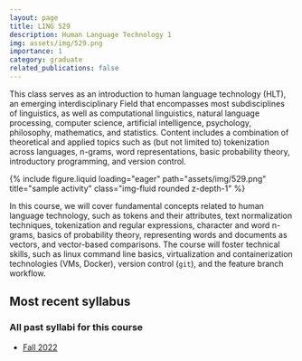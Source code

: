 ```yaml
---
layout: page
title: LING 529
description: Human Language Technology 1
img: assets/img/529.png
importance: 1
category: graduate
related_publications: false
---
```


This class serves as an introduction to human language technology (HLT), an emerging interdisciplinary Field that encompasses most subdisciplines of linguistics, as well as computational linguistics, natural language processing, computer science, artificial intelligence, psychology, philosophy, mathematics, and statistics. Content includes a combination of theoretical and applied topics such as (but not limited to) tokenization across languages, n-grams, word representations, basic probability theory, introductory programming, and version control.

<div class="row justify-content-sm-center">
    <div class="col-sm mt-3 mt-md-0">
        {% include figure.liquid loading="eager" path="assets/img/529.png" title="sample activity" class="img-fluid rounded z-depth-1" %}
    </div>
</div>

In this course, we will cover fundamental concepts related to human language technology, such as tokens and their attributes, text normalization techniques, tokenization and regular expressions, character and word n-grams, basics of probability theory, representing words and documents as vectors, and vector-based comparisons. The course will foster technical skills, such as linux command line basics, virtualization and containerization technologies (VMs, Docker), version control (`git`), and the feature branch workflow.

## Most recent syllabus

<div class="row justify-content-sm-center">
  <div class="col-sm mt-3 mt-md-0">
    <object data="/assets/pdf/LING529-2022Fall-Jackson.pdf" type='application/pdf' width="100%" height="800">
    </object>
  </div>
</div>

### All past syllabi for this course

- [Fall 2022](/assets/pdf/LING529-2022Fall-Jackson.pdf)
